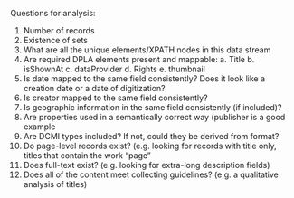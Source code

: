 Questions for analysis:
1.	Number of records
2.	Existence of sets
3.	What are all the unique elements/XPATH nodes in this data stream
4.	Are required DPLA elements present and mappable:
a.	Title
b.	isShownAt
c.	dataProvider
d.	Rights
e.	thumbnail
5.	Is date mapped to the same field consistently? Does it look like a creation date or a date of digitization?
6.	Is creator mapped to the same field consistently?
7.	Is geographic information in the same field consistently (if included)?
8.	Are properties used in a semantically correct way (publisher is a good example
9.	Are DCMI types included? If not, could they be derived from format?
10.	Do page-level records exist? (e.g. looking for records with title only, titles that contain the work “page”
11.	Does full-text exist? (e.g. looking for extra-long description fields)
12.	Does all of the content meet collecting guidelines? (e.g. a qualitative analysis of titles)